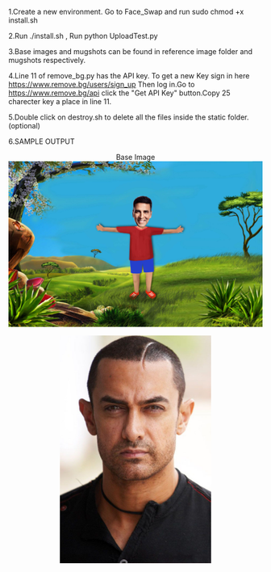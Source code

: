 1.Create a new environment.
Go to Face_Swap and run sudo chmod +x install.sh


2.Run ./install.sh , Run python UploadTest.py

3.Base images and mugshots can be found in reference image folder and mugshots respectively.

4.Line 11 of remove_bg.py has the API key.
To get a new Key sign in here https://www.remove.bg/users/sign_up 
Then log in.Go to https://www.remove.bg/api click the "Get API Key" button.Copy 25 charecter key a place in line 11.

5.Double click on destroy.sh to delete all the files inside the static folder.(optional)

6.SAMPLE OUTPUT

<p align="center">Base Image
<img src="https://github.com/Aakroat/Face_Swap/blob/master/images/base/akshay_base.jpg"> 
</p>
<p align="center">
<img title="Patch Image" src="https://github.com/Aakroat/Face_Swap/blob/master/images/patch/aa.jpg" width=300>  
</p>  


